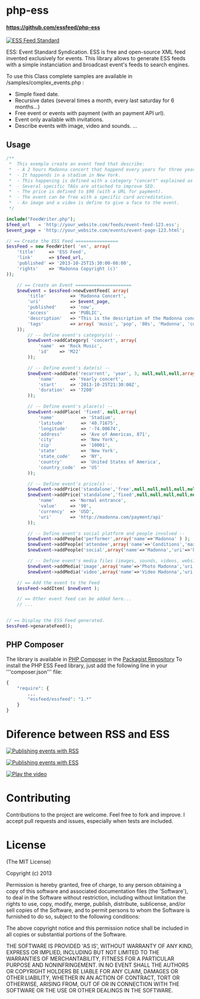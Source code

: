 php-ess
=======

#### https://github.com/essfeed/php-ess

[![ESS Feed Standard](http://essfeed.org/images/8/87/ESS_logo_32x32.png)](http://essfeed.org/)

ESS: Event Standard Syndication.
ESS is free and open-source XML feed invented exclusively for events.
This library allows to generate ESS feeds with a simple instanciation and broadcast event's feeds to search engines.

To use this Class complete samples are available in /samples/complex_events.php :
- Simple fixed date.
- Recursive dates (several times a month, every last saturday for 6 months...)
- Free event or events with payment (with an payment API url).
- Event only available with invitations.
- Describe events with image, video and sounds.
...

## Usage
```PHP
/**
 *	This exemple create an event feed that describe:
 *	- A 2 hours Madonna concert that happend every years for three years at 9:30PM the 25th of Oct.
 *  - It happends in a stadium in New York.
 * 	- This happening is defined with a category "concert" explained as "Rock music"
 *  - Several specific TAGs are attached to improve SEO.
 *  - The price is defined to $90 (with a URL for payment).
 * 	- The event can be free with a specific card accreditation.
 *	- An image and a video is define to give a face to the event.
 */

include("FeedWriter.php");
$feed_url   = 'http://your_website.com/feeds/event-feed-123.ess';
$event_page = 'http://your_website.com/events/event-page-123.html';

// == Create the ESS Feed ================
$essFeed = new FeedWriter( 'en', array(
	'title'		=> 'ESS Feed',
	'link'		=> $feed_url,
	'published'	=> '2013-10-25T15:30:00-08:00',
	'rights'	=> 'Madonna Copyright (c)'
));

	// == Create an Event =====================
	$newEvent = $essFeed->newEventFeed( array(
		'title'			=> 'Madonna Concert',
		'uri'			=> $event_page,
		'published'		=> 'now',
		'access'		=> 'PUBLIC',
		'description' 	=> "This is the description of the Madonna concert.",
		'tags'			=> array( 'music', 'pop', '80s', 'Madonna', 'concert' )
	));
		// -- Define event's category(s) --
		$newEvent->addCategory( 'concert', array(
			'name'	=> 'Rock Music',
			'id'	=> 'M22'
		));

		// -- Define event's date(s) --
		$newEvent->addDate('recurrent', 'year', 3, null,null,null,array(
			'name'		=> 'Yearly concert',
			'start'		=> '2013-10-25T21:30:00Z',
			'duration'	=> '7200'
		));

		// -- Define event's place(s) --
		$newEvent->addPlace( 'fixed', null,array(
			'name'			=> 'Stadium',
			'latitude'		=> '40.71675',
			'longitude' 	=> '-74.00674',
			'address' 		=> 'Ave of Americas, 871',
			'city' 			=> 'New York',
			'zip' 			=> '10001',
			'state' 		=> 'New York',
			'state_code'	=> 'NY',
			'country' 		=> 'United States of America',
			'country_code' 	=> 'US'
		));

		// -- Define event's price(s) --
		$newEvent->addPrice('standalone','free',null,null,null,null,null,array('name'=>'Club Card'));
		$newEvent->addPrice('standalone','fixed',null,null,null,null,null,array(
			'name'		=> 'Normal entrance',
			'value'		=> '90',
			'currency'	=> 'USD',
			'uri'		=> 'http://madonna.com/payment/api'
		));

		// -- Define event's social platform and people involved --
		$newEvent->addPeople('performer',array('name'=>'Madonna' ) );
		$newEvent->addPeople('attendee',array('name'=>'Conditions','maxpeople'=>5000));
		$newEvent->addPeople('social',array('name'=>'Madonna','uri'=>'http://facebook.com/madonna'));

		// -- Define event's media files (images, sounds, videos, websites) --
		$newEvent->addMedia('image',array('name'=>'Photo Madonna','uri'=>'http://madonna.com/i.png'));
		$newEvent->addMedia('video',array('name'=>'Video Madonna','uri'=>'http://madonna.com/v.ogg'));

	// == Add the event to the Feed
	$essFeed->addItem( $newEvent );

	// == Other event feed can be added here...
	// ...


// == Display the ESS Feed generated.
$essFeed->genarateFeed();
```

## PHP Composer
The library is available in [PHP Composer](http://getcomposer.org/) in the [Packagist Repository](http://packagist.org/)
To install the PHP ESS Feed library, just add the following line in your '''composer.json''' file:
```PHP
{
	"require": {
    	...
    	"essfeed/essfeed": "1.*"
    }
}
```

# Diference between RSS and ESS
[![Publishing events with RSS](http://essfeed.org/images/6/64/Before_ess_with_rss.gif)](http://essfeed.org/)

[![Publishing events with ESS](http://essfeed.org/images/3/3b/After_with_ess.gif)](http://essfeed.org/)

[![Play the video](http://essfeed.org/images/e/ea/ESS-play-video.png)](http://www.youtube.com/watch?v=OGi0U3Eqs6E)


# Contributing

Contributions to the project are welcome. Feel free to fork and improve. I accept pull requests and issues,
especially when tests are included.

# License

(The MIT License)

Copyright (c) 2013

Permission is hereby granted, free of charge, to any person obtaining
a copy of this software and associated documentation files (the
'Software'), to deal in the Software without restriction, including
without limitation the rights to use, copy, modify, merge, publish,
distribute, sublicense, and/or sell copies of the Software, and to
permit persons to whom the Software is furnished to do so, subject to
the following conditions:

The above copyright notice and this permission notice shall be
included in all copies or substantial portions of the Software.

THE SOFTWARE IS PROVIDED 'AS IS', WITHOUT WARRANTY OF ANY KIND,
EXPRESS OR IMPLIED, INCLUDING BUT NOT LIMITED TO THE WARRANTIES OF
MERCHANTABILITY, FITNESS FOR A PARTICULAR PURPOSE AND NONINFRINGEMENT.
IN NO EVENT SHALL THE AUTHORS OR COPYRIGHT HOLDERS BE LIABLE FOR ANY
CLAIM, DAMAGES OR OTHER LIABILITY, WHETHER IN AN ACTION OF CONTRACT,
TORT OR OTHERWISE, ARISING FROM, OUT OF OR IN CONNECTION WITH THE
SOFTWARE OR THE USE OR OTHER DEALINGS IN THE SOFTWARE.
